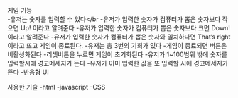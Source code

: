 게임 기능
<br>-유저는 숫자를 입력할 수 있다</br
-유저가 입력한 숫자가 컴퓨터가 뽑은 숫자보다 작으면 Up! 이라고 알려준다
-유저가 입력한 숫자가 컴퓨터가 뽑은 숫자보다 크면 Down! 이라고 알려준다
-유저가 입력한 숫자가 컴퓨터가 뽑은 숫자와 일치하다면 That’s right이라고 뜨고 게임이 종료된다.
-유저는 총 3번의 기회가 있다
-게임이 종료되면 버튼은 비활성화된다
-리셋버튼을 누르면 게임이 초기화된다
-유저가 1~100범위 밖에 숫자를 입력할시에 경고메세지가 뜬다
-유저가 이미 입력한 값을 또 입력할 시에 경고메세지가 뜬다
-반응형 UI

사용한 기술
-html
-javascript
-CSS
